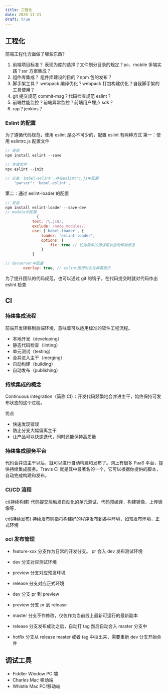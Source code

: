 ```yaml
---
title: 工程化
date: 2020-11-21
draft: true
---
```


## 工程化

前端工程化方面做了哪些东西?

1. 前端项目标准？
   表现为库的选择？文件划分目录的规定？pc、mobile 多端实践？ssr 方案集成？
2. 组件库集成？
   组件库建设的目的？npm 包的发布？
3. 脚手架工具？
   webpack 编译优化？webpack 打包构建优化？自我脚手架的工具使用？
4. git 提交规范 commit-msg？代码检查规范 eslint？
5. 前端性能监控？前端异常监控？前端用户埋点 sdk？
6. rap？jenkins？

### Eslint 的配置

为了遵循代码规范，使用 eslint 是必不可少的，配置 eslint 有两种方式
第一：使用 eslintrc.js 配置文件

```js
// 安装
npm install eslint --save

// 生成文件
npx eslint --init

// 安装 'babel-eslint',并在eslintrc.js中配置
    "parser": 'babel-eslint',
```

第二：通过 eslint-loader 的配置

```js
// 安装
npm install eslint-loader --save-dev
// module中配置
              {
			test: /\.js$/,
			exclude: /node_modules/,
			use: ['babel-loader', {
				loader: 'eslint-loader',
				options: {
					fix: true // 较为简单的错误可以自动帮助修复
				}
			}

// devserver中配置
		overlay: true, // eslint报错时会在屏幕提示
```

为了提升团队的代码规范，也可以通过 git 的钩子，在代码提交时就对代码作出 eslint 检查

## CI

### 持续集成流程

前端开发转移到后端环境，意味着可以适用标准的软件工程流程。

- 本地开发（developing）
- 静态代码检查（linting）
- 单元测试（testing）
- 合并进入主干（merging）
- 自动构建（building）
- 自动发布（publishing）

### 持续集成的概念

Continuous integration（简称 CI）：开发代码频繁地合并进主干，始终保持可发布状态的这个过程。

优点

- 快速发现错误
- 防止分支大幅偏离主干
- 让产品可以快速迭代，同时还能保持高质量

### 持续集成服务平台

代码合并进主干以后，就可以进行自动构建和发布了。网上有很多 PaaS 平台，提供持续集成服务。Travis CI 就是其中最著名的一个，它可以根据你提供的脚本，自动完成构建和发布。

### CI/CD 流程

ci(持续构建)
代码提交后触发自动化的单元测试，代码预编译，构建镜像，上传镜像等．

cd(持续发布)
持续发布则指将构建好的程序发布到各种环境，如预发布环境，正式环境

### oci 发布管理

- feature-xxx 分支作为日常的开发分支。 pr 合入 dev 发布测试环境

- dev 分支对应测试环境
- preview 分支对应预发环境
- release 分支对应正式环境

- dev 分支 pr 到 preview
- preview 分支 pr 到 release
- master 分支不作修改，仅仅作为当前线上最新可运行的最新副本

- release 分支发布成功之后，自动打 tag 然后自动合入 master 分支中
- hotfix 分支从 release master 或者 tag 中拉出来，需要重新 dev 分支开始合并

## 调试工具

- Fiddler Window PC 端
- Charles Mac 移动端
- Whistle Mac PC/移动端
